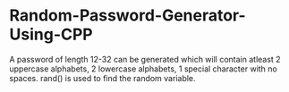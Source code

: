 # Random-Password-Generator-Using-CPP
A password of length 12-32 can be generated which will contain atleast 2 uppercase alphabets, 2 lowercase alphabets, 1 special character with no spaces.
rand() is used to find the random variable.

